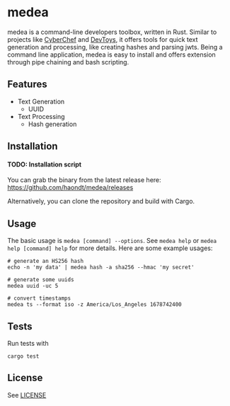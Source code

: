 # medea

medea is a command-line developers toolbox, written in Rust. Similar to projects like [CyberChef](https://github.com/gchq/CyberChef) and [DevToys](https://github.com/veler/DevToys), it offers tools for quick text generation and processing, like creating hashes and parsing jwts. Being a command line application, medea is easy to install and offers extension through pipe chaining and bash scripting.

## Features

- Text Generation
  - UUID
- Text Processing
  - Hash generation

## Installation

#### TODO: Installation script

You can grab the binary from the latest release here: https://github.com/haondt/medea/releases

Alternatively, you can clone the repository and build with Cargo.

## Usage

The basic usage is `medea [command] --options`. See `medea help` or `medea help [command] help` for more details. Here are some example usages:

```shell
# generate an HS256 hash
echo -n 'my data' | medea hash -a sha256 --hmac 'my secret'

# generate some uuids
medea uuid -uc 5

# convert timestamps
medea ts --format iso -z America/Los_Angeles 1678742400
```

## Tests

Run tests with

```shell
cargo test
```

## License

See [LICENSE](./LICENSE)


